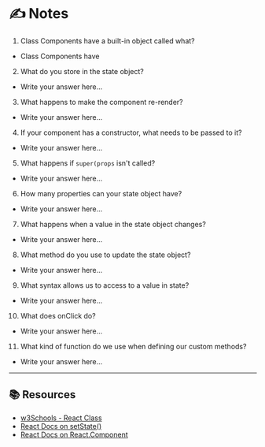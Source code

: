 # ✍️ Notes
1. Class Components have a built-in object called what?
  - Class Components have 

2. What do you store in the state object?
  - Write your answer here...

3. What happens to make the component re-render?
  - Write your answer here...

4. If your component has a constructor, what needs to be passed to it?
  - Write your answer here...

5. What happens if `super(props` isn't called?
  - Write your answer here...

6. How many properties can your state object have?
 - Write your answer here...

7. What happens when a value in the state object changes?
  - Write your answer here...

8. What method do you use to update the state object?
  - Write your answer here...

9. What syntax allows us to access to a value in state?
  - Write your answer here...

10. What does onClick do?
  - Write your answer here...

11. What kind of function do we use when defining our custom methods?
  - Write your answer here...

---

## 📚 Resources 
- [w3Schools - React Class](https://www.w3schools.com/REACT/react_class.asp)
- [React Docs on setState()](https://reactjs.org/docs/react-component.html#setstate)
- [React Docs on React.Component](https://reactjs.org/docs/react-component.html)